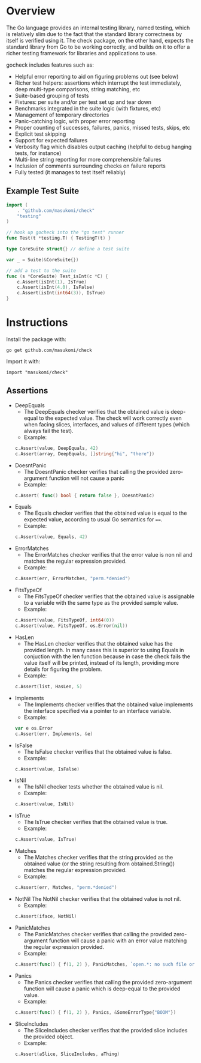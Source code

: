 # Overview
The Go language provides an internal testing library, named testing, which is relatively slim due to the fact that the standard library correctness by itself is verified using it. The check package, on the other hand, expects the standard library from Go to be working correctly, and builds on it to offer a richer testing framework for libraries and applications to use.

gocheck includes features such as:

* Helpful error reporting to aid on figuring problems out (see below)
* Richer test helpers: assertions which interrupt the test immediately, deep multi-type comparisons, string matching, etc
* Suite-based grouping of tests
* Fixtures: per suite and/or per test set up and tear down
* Benchmarks integrated in the suite logic (with fixtures, etc)
* Management of temporary directories
* Panic-catching logic, with proper error reporting
* Proper counting of successes, failures, panics, missed tests, skips, etc
* Explicit test skipping
* Support for expected failures
* Verbosity flag which disables output caching (helpful to debug hanging tests, for instance)
* Multi-line string reporting for more comprehensible failures
* Inclusion of comments surrounding checks on failure reports
* Fully tested (it manages to test itself reliably)

## Example Test Suite

```go
import (
	. "github.com/masukomi/check"
	"testing"
)

// hook up gocheck into the "go test" runner
func Test(t *testing.T) { TestingT(t) }

type CoreSuite struct{} // define a test suite

var _ = Suite(&CoreSuite{})

// add a test to the suite
func (s *CoreSuite) Test_isInt(c *C) {
	c.Assert(isInt(1), IsTrue)
	c.Assert(isInt(4.0), IsFalse)
	c.Assert(isInt(int64(3)), IsTrue)
}
```


Instructions
============

Install the package with:

    go get github.com/masukomi/check

Import it with:

    import "masukomi/check"


## Assertions

* DeepEquals
	* The DeepEquals checker verifies that the obtained value is deep-equal to the expected value.  The check will work correctly even when facing slices, interfaces, and values of different types (which always fail the test).
	* Example:
	```go
	c.Assert(value, DeepEquals, 42)
	c.Assert(array, DeepEquals, []string{"hi", "there"})
	```
* DoesntPanic
	* The DoesntPanic checker verifies that calling the provided zero-argument function will not cause a panic
	* Example:
	```go
	c.Assert( func() bool { return false }, DoesntPanic)
	```
* Equals
	* The Equals checker verifies that the obtained value is equal to the expected value, according to usual Go semantics for `==`.
	* Example:
	```go
	c.Assert(value, Equals, 42)
	```
* ErrorMatches
	* The ErrorMatches checker verifies that the error value is non nil and matches the regular expression provided.
	* Example:
	```go
	c.Assert(err, ErrorMatches, "perm.*denied")
	```
* FitsTypeOf
	* The FitsTypeOf checker verifies that the obtained value is assignable to a variable with the same type as the provided sample value.
	* Example:
	```go
	c.Assert(value, FitsTypeOf, int64(0))
	c.Assert(value, FitsTypeOf, os.Error(nil))
	```
* HasLen
	* The HasLen checker verifies that the obtained value has the
provided length. In many cases this is superior to using Equals
in conjuction with the len function because in case the check
fails the value itself will be printed, instead of its length,
providing more details for figuring the problem.
	* Example:
	```go
	c.Assert(list, HasLen, 5)
	```
* Implements
	* The Implements checker verifies that the obtained value
implements the interface specified via a pointer to an interface
variable.
	* Example: 
	```go
	var e os.Error
	c.Assert(err, Implements, &e)
	```
* IsFalse
	* The IsFalse checker verifies that the obtained value is false.
	* Example:
	```go
	c.Assert(value, IsFalse)
	```
* IsNil
	* The IsNil checker tests whether the obtained value is nil.
	* Example:
	```go
	c.Assert(value, IsNil)
	```
* IsTrue
	* The IsTrue checker verifies that the obtained value is true.
	* Example:
	```go
	c.Assert(value, IsTrue)
	```
* Matches
	* The Matches checker verifies that the string provided as the obtained value (or the string resulting from obtained.String()) matches the
regular expression provided.
	* Example: 
	```go
	c.Assert(err, Matches, "perm.*denied")
	```
* NotNil
	The NotNil checker verifies that the obtained value is not nil.
	* Example:
	```go
	c.Assert(iface, NotNil)
	```
* PanicMatches
	* The PanicMatches checker verifies that calling the provided zero-argument function will cause a panic with an error value matching the regular expression provided.
	* Example:
	```go
	c.Assert(func() { f(1, 2) }, PanicMatches, `open.*: no such file or directory`)
	```
* Panics
	* The Panics checker verifies that calling the provided zero-argument function will cause a panic which is deep-equal to the provided value.
	* Example:
	```go
	c.Assert(func() { f(1, 2) }, Panics, &SomeErrorType{"BOOM"})
	```
* SliceIncludes
	* The SliceIncludes checker verifies that the provided slice includes the provided object.
	* Example:
	```go
	c.Assert(aSlice, SliceIncludes, aThing)
	```
